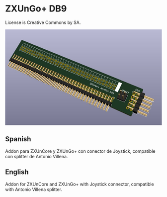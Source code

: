 # ZXUnGo+ DB9

License is Creative Commons by SA.

![alt text](./render/DB9.jpg "DB9")

Spanish
-------

Addon para ZXUnCore y ZXUnGo+ con conector de Joystick, compatible con splitter de Antonio Villena.

English
-------

Addon for ZXUnCore and ZXUnGo+ with Joystick connector, compatible with Antonio Villena splitter.